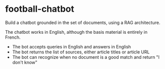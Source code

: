 # football-chatbot
Build a chatbot grounded in the set of documents, using a RAG architecture.

The chatbot works in English, although the basis material is entirely in French.

- The bot accepts queries in English and answers in English
- The bot returns the list of sources, either article titles or article URL
- The bot can recognize when no document is a good match and return "I don't know"
 
